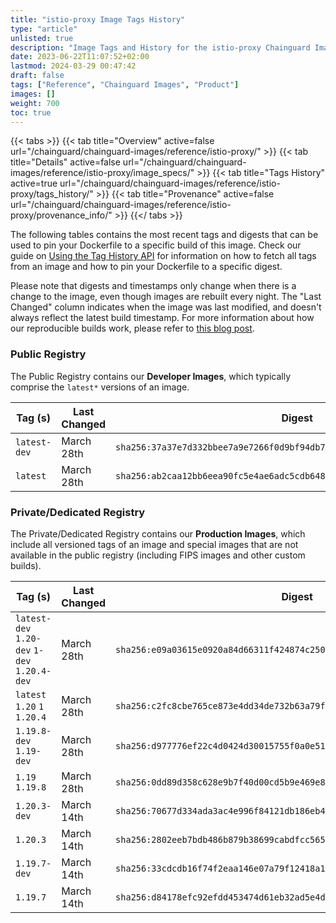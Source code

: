 ```yaml
---
title: "istio-proxy Image Tags History"
type: "article"
unlisted: true
description: "Image Tags and History for the istio-proxy Chainguard Image"
date: 2023-06-22T11:07:52+02:00
lastmod: 2024-03-29 00:47:42
draft: false
tags: ["Reference", "Chainguard Images", "Product"]
images: []
weight: 700
toc: true
---
```


{{< tabs >}}
{{< tab title="Overview" active=false url="/chainguard/chainguard-images/reference/istio-proxy/" >}}
{{< tab title="Details" active=false url="/chainguard/chainguard-images/reference/istio-proxy/image_specs/" >}}
{{< tab title="Tags History" active=true url="/chainguard/chainguard-images/reference/istio-proxy/tags_history/" >}}
{{< tab title="Provenance" active=false url="/chainguard/chainguard-images/reference/istio-proxy/provenance_info/" >}}
{{</ tabs >}}

The following tables contains the most recent tags and digests that can be used to pin your Dockerfile to a specific build of this image. Check our guide on [Using the Tag History API](/chainguard/chainguard-images/using-the-tag-history-api/) for information on how to fetch all tags from an image and how to pin your Dockerfile to a specific digest.

Please note that digests and timestamps only change when there is a change to the image, even though images are rebuilt every night. The "Last Changed" column indicates when the image was last modified, and doesn't always reflect the latest build timestamp. For more information about how our reproducible builds work, please refer to [this blog post](https://www.chainguard.dev/unchained/reproducing-chainguards-reproducible-image-builds).

### Public Registry
The Public Registry contains our **Developer Images**, which typically comprise the `latest*` versions of an image.

| Tag (s)       | Last Changed | Digest                                                                    |
|---------------|--------------|---------------------------------------------------------------------------|
|  `latest-dev` | March 28th   | `sha256:37a37e7d332bbee7a9e7266f0d9bf94db729a770cc5a8f042dff61dc7254af88` |
|  `latest`     | March 28th   | `sha256:ab2caa12bb6eea90fc5e4ae6adc5cdb648672663f84ac7c506d1a071a84d2c1a` |


### Private/Dedicated Registry
The Private/Dedicated Registry contains our **Production Images**, which include all versioned tags of an image and special images that are not available in the public registry (including FIPS images and other custom builds).

| Tag (s)                                       | Last Changed | Digest                                                                    |
|-----------------------------------------------|--------------|---------------------------------------------------------------------------|
|  `latest-dev` `1.20-dev` `1-dev` `1.20.4-dev` | March 28th   | `sha256:e09a03615e0920a84d66311f424874c2503754de93658112da01bad809892b9d` |
|  `latest` `1.20` `1` `1.20.4`                 | March 28th   | `sha256:c2fc8cbe765ce873e4dd34de732b63a79f82cf2053d6d71e5887293aa8386d7d` |
|  `1.19.8-dev` `1.19-dev`                      | March 28th   | `sha256:d977776ef22c4d0424d30015755f0a0e51ee4b43ca364c836888b77156a28b9a` |
|  `1.19` `1.19.8`                              | March 28th   | `sha256:0dd89d358c628e9b7f40d00cd5b9e469e842ac3edfd2c7106f217be603fcc9ea` |
|  `1.20.3-dev`                                 | March 14th   | `sha256:70677d334ada3ac4e996f84121db186eb409b0b85899bc77e2108164ba216335` |
|  `1.20.3`                                     | March 14th   | `sha256:2802eeb7bdb486b879b38699cabdfcc565c0f496f3aca1531ef56e9264dfc742` |
|  `1.19.7-dev`                                 | March 14th   | `sha256:33cdcdb16f74f2eaa146e07a79f12418a1969ac51abbc6b48eec1d32949222cb` |
|  `1.19.7`                                     | March 14th   | `sha256:d84178efc92efdd453474d61eb32ad5e4dc1e3163c825baba7bc09fa1f785d57` |

